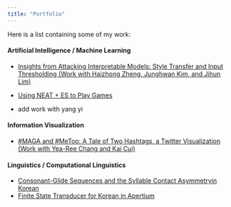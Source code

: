 ```yaml
---
title: "Portfolio"
---
```


Here is a list containing some of my work:


#### Artificial Intelligence / Machine Learning
- [Insights from Attacking Interpretable Models: Style Transfer and Input Thresholding (Work with Haizhong Zheng, Junghwan Kim, and Jihun Lim)](https://github.com/mindojune/mindojune.github.io/blob/master/_data/eecs598_012_project.pdf)

- [Using NEAT + ES to Play Games](https://github.com/mindojune/mindojune.github.io/blob/master/_data/cs81.pdf)

- add work with yang yi


#### Information Visualization
- [#MAGA and #MeToo: A Tale of Two Hashtags, a Twitter Visualization (Work with Yea-Ree Chang and Kai Cui)](https://cyearee.github.io/twitter_visualization/index.html)


#### Linguistics / Computational Linguistics
- [Consonant-Glide Sequences and the Syllable Contact Asymmetryin Korean](https://github.com/mindojune/mindojune.github.io/blob/master/_data/ling85.pdf)
- [Finite State Transducer for Korean in Apertium](https://github.com/mindojune/kor-transducer)

